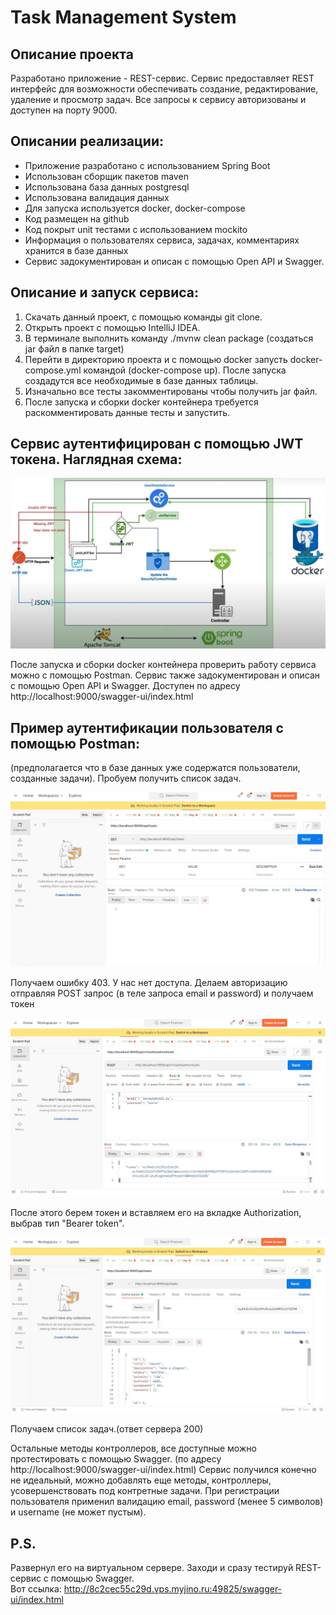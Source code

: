 # Task Management System

## Описание проекта

Разработано приложение - REST-сервис. Сервис предоставляет REST интерфейс для возможности обеспечивать создание, редактирование, удаление и просмотр задач. 
Все запросы к сервису авторизованы и доступен на порту 9000.

## Описании реализации:

- Приложение разработано с использованием Spring Boot
- Использован сборщик пакетов maven
- Использована база данных postgresql
- Использована валидация данных
- Для запуска используется docker, docker-compose
- Код размещен на github
- Код покрыт unit тестами с использованием mockito 
- Информация о пользователях сервиса, задачах, комментариях хранится в базе данных
- Сервис задокументирован и описан с помощью Open API и Swagger.

## Описание и запуск сервиса:

1. Скачать данный проект, с помощью команды git clone.
2. Открыть проект с помощью IntelliJ IDEA. 
3. В терминале выполнить команду ./mvnw clean package (создаться jar файл в папке target)
4. Перейти в директорию проекта и с помощью docker запусть docker-compose.yml командой (docker-compose up). После запуска создадутся все необходимые в базе данных таблицы.
5. Изначально все тесты закомментированы чтобы получить jar файл.
6. После запуска и сборки docker контейнера требуется раскомментировать данные тесты и запустить.

## Сервис аутентифицирован с помощью JWT токена. Наглядная схема:


![](images/jwt.1.jpg)


После запуска и сборки docker контейнера проверить работу сервиса можно с помощью Postman.
Сервис также задокументирован и описан с помощью Open API и Swagger.
Доступен по адресу http://localhost:9000/swagger-ui/index.html

## Пример аутентификации пользователя с помощью Postman:
(предполагается что в базе данных уже содержатся пользователи, созданные задачи).
Пробуем получить список задач.


![](images/api1.jpg)

Получаем ошибку 403. У нас нет доступа.
Делаем авторизацию отправляя POST запрос (в теле запроса email и password) и получаем токен 


![](images/api3.jpg)

После этого берем токен и вcтавляем его на вкладке Authorization, выбрав тип "Bearer token".


![](images/api4.jpg)

Получаем список задач.(ответ сервера 200)

Остальные методы контроллеров, все доступные можно протестировать с помощью Swagger.
(по адресу http://localhost:9000/swagger-ui/index.html)
Сервис получился конечно не идеальный, можно добавлять еще методы, контроллеры, усовершенствовать под контретные задачи. 
При регистрации пользователя применил валидацию email, password (менее 5 символов) и username (не может пустым).

## P.S.
Развернул его на виртуальном сервере. Заходи и сразу тестируй REST-сервис с помощью Swagger.        
Вот ссылка:  http://8c2cec55c29d.vps.myjino.ru:49825/swagger-ui/index.html


